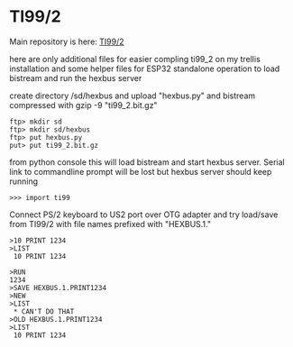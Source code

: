 # TI99/2

Main repository is here: 
[TI99/2](https://gitlab.com/pnru/ti99/tree/master/ti99_2)

here are only additional files for easier compling ti99_2 on my
trellis installation and some helper files for ESP32 standalone
operation to load bistream and run the hexbus server

create directory /sd/hexbus and upload "hexbus.py" and 
bistream compressed with gzip -9 "ti99_2.bit.gz"

    ftp> mkdir sd
    ftp> mkdir sd/hexbus
    ftp> put hexbus.py
    put> put ti99_2.bit.gz

from python console this will load bistream and start hexbus server.
Serial link to commandline prompt will be lost but hexbus server should
keep running

    >>> import ti99

Connect PS/2 keyboard to US2 port over OTG adapter and try
load/save from TI99/2 with file names prefixed with "HEXBUS.1."

    >10 PRINT 1234
    >LIST
     10 PRINT 1234

    >RUN
    1234
    >SAVE HEXBUS.1.PRINT1234
    >NEW
    >LIST
     * CAN'T DO THAT
    >OLD HEXBUS.1.PRINT1234
    >LIST
     10 PRINT 1234
